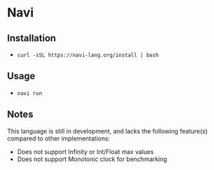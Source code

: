 # Navi

## Installation

* `curl -sSL https://navi-lang.org/install | bash`

## Usage

* `navi run`

## Notes

This language is still in development, and lacks the following feature(s) compared to other implementations:

* Does not support Infinity or Int/Float max values
* Does not support Monotonic clock for benchmarking
